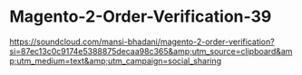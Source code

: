 # Magento-2-Order-Verification-39
https://soundcloud.com/mansi-bhadani/magento-2-order-verification?si=87ec13c0c9174e5388875decaa98c365&amp;utm_source=clipboard&amp;utm_medium=text&amp;utm_campaign=social_sharing
